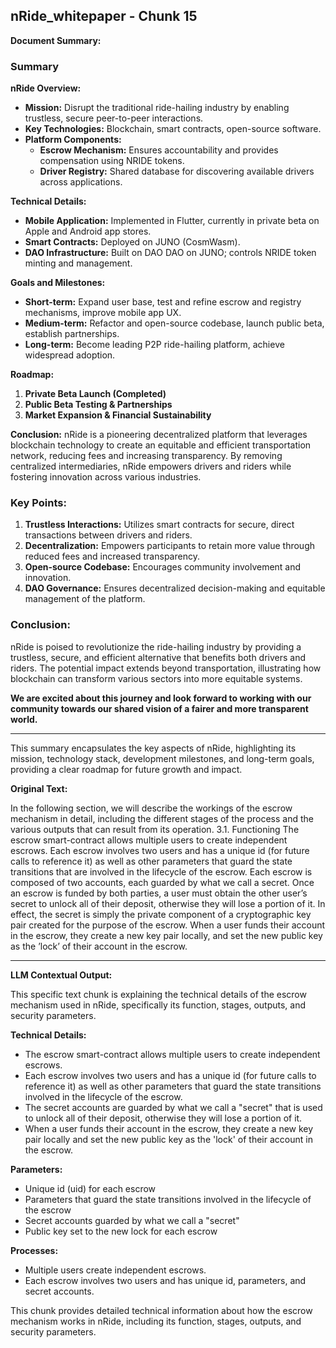 ## nRide_whitepaper - Chunk 15

**Document Summary:**

### Summary

**nRide Overview:**
- **Mission:** Disrupt the traditional ride-hailing industry by enabling trustless, secure peer-to-peer interactions.
- **Key Technologies:** Blockchain, smart contracts, open-source software.
- **Platform Components:**
  - **Escrow Mechanism:** Ensures accountability and provides compensation using NRIDE tokens.
  - **Driver Registry:** Shared database for discovering available drivers across applications.

**Technical Details:**
- **Mobile Application:** Implemented in Flutter, currently in private beta on Apple and Android app stores.
- **Smart Contracts:** Deployed on JUNO (CosmWasm).
- **DAO Infrastructure:** Built on DAO DAO on JUNO; controls NRIDE token minting and management.

**Goals and Milestones:**
- **Short-term:** Expand user base, test and refine escrow and registry mechanisms, improve mobile app UX.
- **Medium-term:** Refactor and open-source codebase, launch public beta, establish partnerships.
- **Long-term:** Become leading P2P ride-hailing platform, achieve widespread adoption.

**Roadmap:**
1. **Private Beta Launch (Completed)**
2. **Public Beta Testing & Partnerships**
3. **Market Expansion & Financial Sustainability**

**Conclusion:**
nRide is a pioneering decentralized platform that leverages blockchain technology to create an equitable and efficient transportation network, reducing fees and increasing transparency. By removing centralized intermediaries, nRide empowers drivers and riders while fostering innovation across various industries.

### Key Points:
1. **Trustless Interactions:** Utilizes smart contracts for secure, direct transactions between drivers and riders.
2. **Decentralization:** Empowers participants to retain more value through reduced fees and increased transparency.
3. **Open-source Codebase:** Encourages community involvement and innovation.
4. **DAO Governance:** Ensures decentralized decision-making and equitable management of the platform.

### Conclusion:
nRide is poised to revolutionize the ride-hailing industry by providing a trustless, secure, and efficient alternative that benefits both drivers and riders. The potential impact extends beyond transportation, illustrating how blockchain can transform various sectors into more equitable systems. 

**We are excited about this journey and look forward to working with our community towards our shared vision of a fairer and more transparent world.**

---

This summary encapsulates the key aspects of nRide, highlighting its mission, technology stack, development milestones, and long-term goals, providing a clear roadmap for future growth and impact.

**Original Text:**

In the following section, we will describe the workings of
the escrow mechanism in detail, including the different stages of the process and the various outputs that
can result from its operation. 3.1. Functioning
The escrow smart-contract allows multiple users to create independent escrows. Each escrow involves two
users and has a unique id (for future calls to reference it) as well as other parameters that guard the state
transitions that are involved in the lifecycle of the escrow. Each escrow is composed of two accounts, each guarded by what we call a secret. Once an escrow is
funded by both parties, a user must obtain the other user’s secret to unlock all of their deposit, otherwise
they will lose a portion of it. In effect, the secret is simply the private component of a cryptographic key
pair created for the purpose of the escrow. When a user funds their account in the escrow, they create a new
key pair locally, and set the new public key as the ’lock’ of their account in the escrow.

---

**LLM Contextual Output:**

This specific text chunk is explaining the technical details of the escrow mechanism used in nRide, specifically its function, stages, outputs, and security parameters.

**Technical Details:**

* The escrow smart-contract allows multiple users to create independent escrows.
* Each escrow involves two users and has a unique id (for future calls to reference it) as well as other parameters that guard the state transitions involved in the lifecycle of the escrow.
* The secret accounts are guarded by what we call a "secret" that is used to unlock all of their deposit, otherwise they will lose a portion of it.
* When a user funds their account in the escrow, they create a new key pair locally and set the new public key as the 'lock' of their account in the escrow.

**Parameters:**

* Unique id (uid) for each escrow
* Parameters that guard the state transitions involved in the lifecycle of the escrow
* Secret accounts guarded by what we call a "secret"
* Public key set to the new lock for each escrow

**Processes:**

* Multiple users create independent escrows.
* Each escrow involves two users and has unique id, parameters, and secret accounts.

This chunk provides detailed technical information about how the escrow mechanism works in nRide, including its function, stages, outputs, and security parameters.
